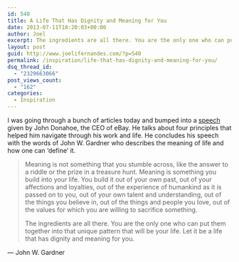 ```yaml
---
id: 540
title: A Life That Has Dignity and Meaning for You
date: 2013-07-11T18:20:03+00:00
author: Joel
excerpt: The ingredients are all there. You are the only one who can put them together into that unique pattern that will be your life. Let it be a life that has dignity and meaning for you.
layout: post
guid: http://www.joelifernandes.com/?p=540
permalink: /inspiration/life-that-has-dignity-and-meaning-for-you/
dsq_thread_id:
  - "2329663066"
post_views_count:
  - "162"
categories:
  - Inspiration
---
```

I was going through a bunch of articles today and bumped into a <a href="http://www.linkedin.com/today/post/article/20130617105130-187399433-class-of-2013-be-the-best-leader-you-can-be" target="_blank">speech</a> given by John Donahoe, the CEO of eBay. He talks about four principles that helped him navigate through his work and life. He concludes his speech with the words of John W. Gardner who describes the meaning of life and how one can &#8216;define&#8217; it.

> Meaning is not something that you stumble across, like the answer to a riddle or the prize in a treasure hunt. Meaning is something you build into your life. You build it out of your own past, out of your affections and loyalties, out of the experience of humankind as it is passed on to you, out of your own talent and understanding, out of the things you believe in, out of the things and people you love, out of the values for which you are willing to sacrifice something.
> 
> The ingredients are all there. You are the only one who can put them together into that unique pattern that will be your life. Let it be a life that has dignity and meaning for you.

&#8212; John W. Gardner